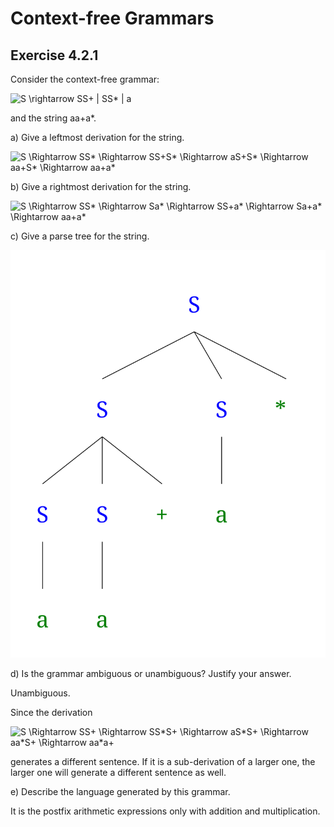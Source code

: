 # Context-free Grammars

## Exercise 4.2.1

Consider the context-free grammar:

<img src="https://i.upmath.me/svg/S%20%5Crightarrow%20SS%2B%20%7C%20SS*%20%7C%20a" alt="S \rightarrow SS+ | SS* | a" />

and the string aa+a*.

a) Give a leftmost derivation for the string.

<img src="https://i.upmath.me/svg/S%20%5CRightarrow%20SS*%20%5CRightarrow%20SS%2BS*%20%5CRightarrow%20aS%2BS*%20%5CRightarrow%20aa%2BS*%20%5CRightarrow%20aa%2Ba*" alt="S \Rightarrow SS* \Rightarrow SS+S* \Rightarrow aS+S* \Rightarrow aa+S* \Rightarrow aa+a*" />

b) Give a rightmost derivation for the string.

<img src="https://i.upmath.me/svg/S%20%5CRightarrow%20SS*%20%5CRightarrow%20Sa*%20%5CRightarrow%20SS%2Ba*%20%5CRightarrow%20Sa%2Ba*%20%5CRightarrow%20aa%2Ba*" alt="S \Rightarrow SS* \Rightarrow Sa* \Rightarrow SS+a* \Rightarrow Sa+a* \Rightarrow aa+a*" />

c) Give a parse tree for the string.

![parse tree](assets/4_2_1.svg)

d) Is the grammar ambiguous or unambiguous? Justify your answer.

Unambiguous.

Since the derivation

<img src="https://i.upmath.me/svg/S%20%5CRightarrow%20SS%2B%20%5CRightarrow%20SS*S%2B%20%5CRightarrow%20aS*S%2B%20%5CRightarrow%20aa*S%2B%20%5CRightarrow%20aa*a%2B" alt="S \Rightarrow SS+ \Rightarrow SS*S+ \Rightarrow aS*S+ \Rightarrow aa*S+ \Rightarrow aa*a+" />

generates a different sentence. If it is a sub-derivation of a larger one, the larger one will generate a different sentence as well.

e) Describe the language generated by this grammar.

It is the postfix arithmetic expressions only with addition and multiplication.

